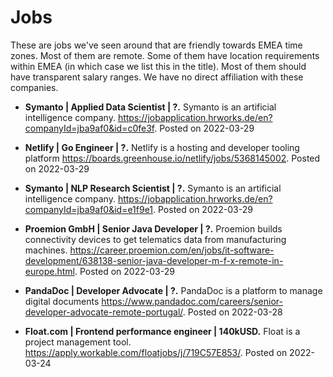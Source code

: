 # Jobs

These are jobs we've seen around that are friendly towards EMEA time zones. Most of them are remote. Some of them have location requirements within EMEA (in which case we list this in the title). Most of them should have transparent salary ranges. We have no direct affiliation with these companies.

* **Symanto | Applied Data Scientist | ?.** Symanto is an artificial intelligence company.
 https://jobapplication.hrworks.de/en?companyId=jba9af0&id=c0fe3f. Posted on 2022-03-29

* **Netlify | Go Engineer | ?.** Netlify is a hosting and developer tooling platform
 https://boards.greenhouse.io/netlify/jobs/5368145002. Posted on 2022-03-29

* **Symanto | NLP Research Scientist | ?.** Symanto is an artificial intelligence company.
 https://jobapplication.hrworks.de/en?companyId=jba9af0&id=e1f9e1. Posted on 2022-03-29

* **Proemion GmbH | Senior Java Developer | ?.** Proemion builds connectivity devices to get telematics data from manufacturing machines.
 https://career.proemion.com/en/jobs/it-software-development/638138-senior-java-developer-m-f-x-remote-in-europe.html. Posted on 2022-03-29

* **PandaDoc | Developer Advocate | ?.** PandaDoc is a platform to manage digital documents
 https://www.pandadoc.com/careers/senior-developer-advocate-remote-portugal/. Posted on 2022-03-28

* **Float.com | Frontend performance engineer | 140kUSD.** Float is a project management tool.
 https://apply.workable.com/floatjobs/j/719C57E853/. Posted on 2022-03-24

